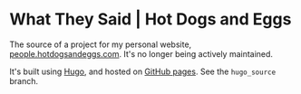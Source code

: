 What They Said | Hot Dogs and Eggs 
========================

The source of a project for my personal website, [people.hotdogsandeggs.com](https://people.hotdogsandeggs.com). It's no longer being actively maintained. 

It's built using [Hugo](https://gohugo.io/), and hosted on [GitHub pages](https://pages.github.com/). See the `hugo_source` branch. 
